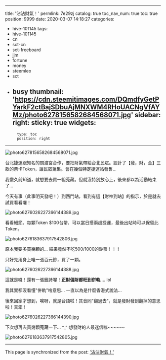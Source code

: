 
---
title: '沾沾財氣！'
permlink: 7e29zj
catalog: true
toc_nav_num: true
toc: true
position: 9999
date: 2020-03-07 14:18:27
categories:
- hive-101145
tags:
- hive-101145
- cn
- sct-cn
- sct-freeboard
- jjm
- fortune
- money
- steemleo
- sct
- busy
thumbnail: 'https://cdn.steemitimages.com/DQmdfyGetPYarkF2ctBajSDbuAjMNXWM4RHoUACNgVfAYMz/photo6278156582684568071.jpg'
sidebar:
    right:
        sticky: true
widgets:
    -
        type: toc
        position: right
---


![photo6278156582684568071.jpg](https://cdn.steemitimages.com/DQmdfyGetPYarkF2ctBajSDbuAjMNXWM4RHoUACNgVfAYMz/photo6278156582684568071.jpg)

台北捷運跟知名的關渡宮合作，要把財氣帶給台北民眾。設計了【發，財，金】三款的票卡Token，讓民眾蒐集。會在幾個特定捷運站發售...

我蠻久前知道，就想要去買一組蒐藏。但就沒特別放心上，後來都以為活動結束了...

今天有事（此事明天發吧！）到西門站，看到有這【財神到站】的指示，於是就去試買看看囉！

![photo6276026227366144389.jpg](https://cdn.steemitimages.com/DQmbJE9UnWakgeHE16LLfGFK2zuy2Ncg2Yi1baBgmh2Cvnb/photo6276026227366144389.jpg)

看看細節。每顆Token $100台幣，可以當日搭兩趟捷運，最後出站時可以保留此Token。

![photo6276183637917542806.jpg](https://cdn.steemitimages.com/DQmRAJjctdwx7sv9CwHcYopTh1VVQuwF559nnZwQkYLnyH4/photo6276183637917542806.jpg)

原本我要多買幾顆的... 結果竟然不吃500/1000的鈔票！！！

只好先用身上唯一張百元鈔，買了一顆。

![photo6276026227366144388.jpg](https://cdn.steemitimages.com/DQmXJYatiMFSoG25XdZgyFfmLe4zpqSYeizXmQgw8ZsPGr2/photo6276026227366144388.jpg)

這就是囉！還有一張籤詩喔！**正財偏財都旺到併軌**.... lol

我其實都沒看懂"併軌"啥意思... 一直以為是什麼香港式說法...

後來回家才想到，唉呀，就是台語啦！其音同"翻過去"，就是發財發到翻掉的意思啦！真笨！

![photo6276026227366144390.jpg](https://cdn.steemitimages.com/DQmesFWegVS43TDo1bemigsimFBpUSaVf5roCqUmra1U7f5/photo6276026227366144390.jpg)

下次想再去買幾顆蒐藏一下... ^_^ 想發財的人最迷信嘛~~~~~~

![photo6276183637917542805.jpg](https://cdn.steemitimages.com/DQmUeiz29VdMCzyGUv2TQhNQ3HurG2PTUHoYTxVEvMs829K/photo6276183637917542805.jpg)

- - -

This page is synchronized from the post: ['沾沾財氣！'](https://steemit.com/@deanliu/7e29zj)
